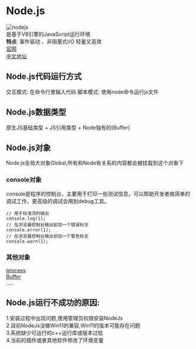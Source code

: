 # Node.js
![nodejs](https://img0.baidu.com/it/u=615520464,4178533933&fm=253&fmt=auto&app=138&f=JPEG?w=640&h=320)   
是基于V8引擎的JavaScript运行环境  
**特点**: 事件驱动 、非阻塞式I/O  轻量又高效   
[官网](https://nodejs.org/)   
[中文地址](https://nodejs.org/zh-cn/)   

## Node.js代码运行方式
交互模式: 在命令行里输入代码
脚本模式: 使用node命令运行js文件

## Node.js数据类型
原生JS基础类型 + JS引用类型 + Node独有的(Buffer)

## Node.js对象
Node.js全局大对象Global,所有和Node有关系的内容都会被挂载到这个对象下

### console对象
console是程序的控制台，主要用于打印一些测试信息，可以帮助开发者做简单的调试工作，更高级的调试会用到debug工具。  

```js:no-line-numbers
// 用于标准流的输出
console.log(1);
// 在浏览器控制台输出前加一个错误标志
console.error(1);
// 在浏览器控制台输出前加一个警告标志
console.warn(1);
```

### 其他对象
[process](https://www.php.cn/js-tutorial-465179.html)  
[Buffer](https://www.php.cn/js-tutorial-480645.html)  
.....

## Node.js运行不成功的原因:
1.安装过程中出现问题,使用管理员权限安装NodeJs  
2.目前NodeJs没做Win11的兼容,Win11的版本可能存在问题  
3.系统缺少可运行的c++运行库或版本过低  
4.当前的插件或者其他软件修改了环境变量  
